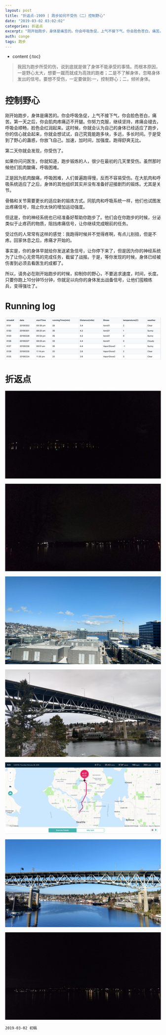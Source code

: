 ```yaml
---
layout: post
title: "折返点-1909 | 跑步如何不受伤（二）控制野心"
date: "2019-03-02 03:02:02"
categories: 折返点
excerpt: "刚开始跑步，身体是痛苦的。你会呼吸急促，上气不接下气，你会脸色苍白，痛苦。第一天之后，你会肌肉疼痛迈不开腿。你努力克服，继续坚持，疼痛会褪去，呼吸会顺畅，脸色会红润起来。这时候，你就会认为自己的身体已经适应了跑步，你的信心就会起来，你就会想试试，自己究竟能跑多块，多远，多长时间。于是受到了野心的蛊惑，你放飞自己。加速，加时间，加强度。跑得舒爽无比。\n\n第二天你就会发现，你受伤了..."
auth: conge
tags: 跑步
---
```

* content
{:toc}

> 我因为跑步所受的伤，说到底就是做了身体不能承受的事情。而根本原因，一是野心太大，想要一蹴而就成为高效的跑者；二是不了解身体，忽略身体发出的信号。要想不受伤，一定要做到:一，控制野心；二，倾听身体。





# 控制野心

刚开始跑步，身体是痛苦的。你会呼吸急促，上气不接下气，你会脸色苍白，痛苦。第一天之后，你会肌肉疼痛迈不开腿。你努力克服，继续坚持，疼痛会褪去，呼吸会顺畅，脸色会红润起来。这时候，你就会认为自己的身体已经适应了跑步，你的信心就会起来，你就会想试试，自己究竟能跑多块，多远，多长时间。于是受到了野心的蛊惑，你放飞自己。加速，加时间，加强度。跑得舒爽无比。

第二天你就会发现，你受伤了。

如果你问问医生，你就知道，跑步锻炼的人，很少在最初的几天里受伤。虽然那时候他们肌肉酸痛，呼吸困难。

正是因为肌肉酸痛，呼吸困难，人们普遍跑得慢，反而不容易受伤。在大肌肉和呼吸系统适应了之后，身体的其他组织其实并没有准备好迎接剧烈的锻炼。尤其是关节。

骨骼和关节需要更长的适应新的锻炼方式。同肌肉和呼吸系统一样，他们也试图发出疼痛信号，阻止你太快的增加运动强度。

但这是，你的神经系统也已经准备好帮助你跑步了。他们会在你跑步的时候，分泌类似于止疼药的物质，阻挡疼痛信号，让你继续完成眼前的任务。

受过伤的人常常有这样的感觉：我跑得时候并不觉得疼啊，有点儿别扭，但是不疼。回家休息之后，疼痛才开始的。

事实是，你的身体早就给你发送紧急信号，让你停下来了，但是因为你的神经系统为了让你心无旁笃的完成任务，截留了战报。于是，等你发现的时候，身体已经被伤害到必须去看医生的成都了。

所以，请务必在刚开始跑步的时候，抑制你的野心，不要追求速度，时间，长度。只要你跑上10分钟15分钟，你就足以向你的身体发出战备信号，让他们囤粮练兵，变得强壮了。

# Running log
![Running log week 09, 2019](/assets/images/折返点/118382-055937ba7f409e31.png)


# 折返点

![20190224.jpg](/assets/images/折返点/118382-bfefc2e17a9eb2ff.jpg)

![20190225.jpg](/assets/images/折返点/118382-c04e8eb0e678f9c6.jpg)

![20190226.jpg](/assets/images/折返点/118382-bf0d7cb247a0cc99.jpg)

![20190227.jpg](/assets/images/折返点/118382-6765dca978724819.jpg)

![20190228.jpg](/assets/images/折返点/118382-2d1e5b401bc75d03.jpg)

![20190301.jpg](/assets/images/折返点/118382-e917bbbe97d38f93.jpg)

![20190302.jpg](/assets/images/折返点/118382-ece0b7b66f1941c9.jpg)


```
2019-03-02 初稿
```
